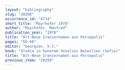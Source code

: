 ```yaml
---
layout: "bibliography"
slug: "20296"
occurrence_id: "4714"
short_title: "Mayrhofer 1978"
author: "Mayrhofer, Manfred"
publication_year: "1978"
title: "Alt-Neue Iraniernamen aus Persepolis"
pages: "56-60"
editor: "Georgiev, V.I."
book: "Studia in honorem Veselini Beševliev (Sofia)"
title: "Alt-Neue Iraniernamen aus Persepolis"
previous_item: "20299"
---
```

